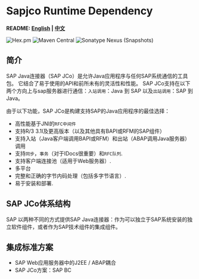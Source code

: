 # Sapjco Runtime Dependency

**README: [English](https://gitlab.yanzx-dev.cn/sapjco/sapjco-dependency/blob/master/README.md) | [中文](https://gitlab.yanzx-dev.cn/sapjco/sapjco-dependency/blob/master/README-zh.md)**

![Hex.pm](https://img.shields.io/hexpm/l/plug.svg?color=green)
![Maven Central](https://img.shields.io/maven-central/v/com.github.virtualcry/com.sap.conn.jco.sapjco.svg)
![Sonatype Nexus (Snapshots)](https://img.shields.io/nexus/snapshots/https/oss.sonatype.org/com.github.virtualcry/com.sap.conn.jco.sapjco.svg)

## 简介
SAP Java连接器（SAP JCo）是允许Java应用程序与任何SAP系统通信的工具包。
它结合了易于使用的API和前所未有的灵活性和性能。
SAP JCo支持在以下两个方向上与sap服务器进行通信：`入站调用`：Java 到 SAP 以及`出站调用`：SAP 到 Java。


由于以下功能，SAP JCo是构建支持SAP的Java应用程序的最佳选择：
* 高性能基于JNI的`RFC中间件`
* 支持R/3 3.1I及更高版本（以及其他具有BAPI或RFM的SAP组件）
* 支持入站（Java客户端调用BAPI或RFM）和出站（ABAP调用Java服务器）调用
* 支持`同步`，`事务`（对于IDocs很重要）和`RFC队列`.
* 支持客户端连接池（适用于Web服务器）.
* 多平台
* 完整和正确的字节内码处理（包括多字节语言）.
* 易于安装和部署.

## SAP JCo体系结构
SAP 以两种不同的方式提供SAP Java连接器：作为可以独立于SAP系统安装的独立软件组件，或者作为SAP技术组件的集成组件。

## 集成标准方案
* SAP Web应用服务器中的J2EE / ABAP耦合
* SAP JCo方案：SAP BC